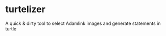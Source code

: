 # turtelizer

A quick &amp; dirty tool to select Adamlink images and generate statements in turtle


